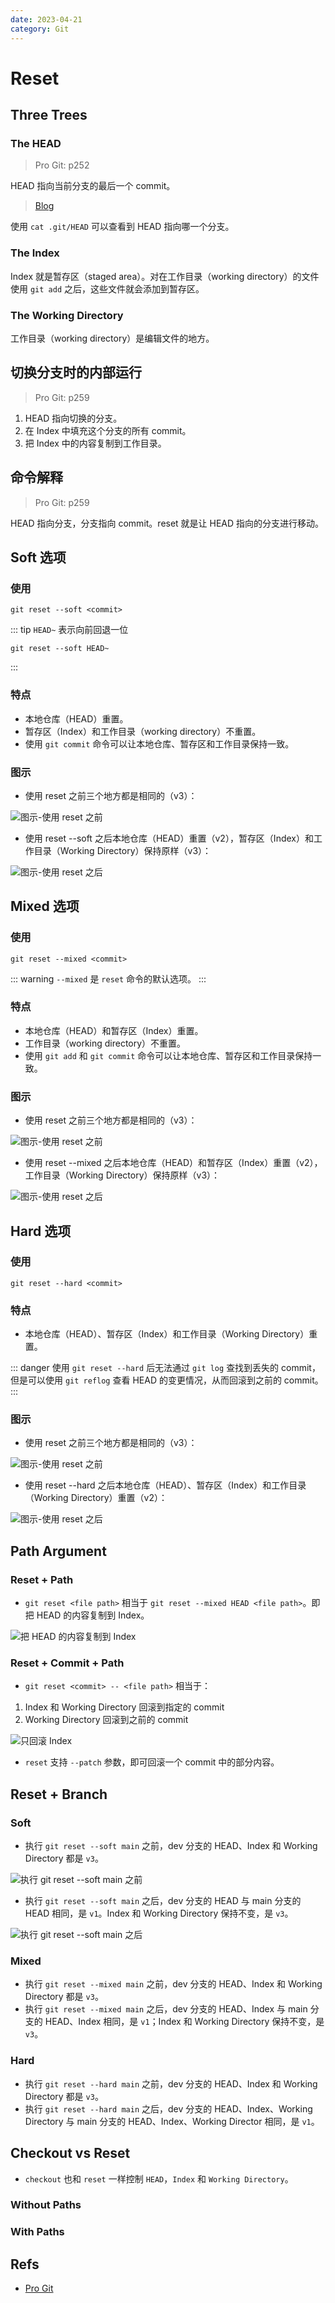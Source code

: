 ```yaml
---
date: 2023-04-21
category: Git
---
```


# Reset

## Three Trees

### The HEAD

> Pro Git: p252

HEAD 指向当前分支的最后一个 commit。

> [Blog](https://initialcommit.com/blog/what-is-git-head#what-is-git-head)

使用 `cat .git/HEAD` 可以查看到 HEAD 指向哪一个分支。

### The Index

Index 就是暂存区（staged area）。对在工作目录（working directory）的文件使用 `git add` 之后，这些文件就会添加到暂存区。

### The Working Directory

工作目录（working directory）是编辑文件的地方。

## 切换分支时的内部运行

> Pro Git: p259

1. HEAD 指向切换的分支。
2. 在 Index 中填充这个分支的所有 commit。
3. 把 Index 中的内容复制到工作目录。

## 命令解释

> Pro Git: p259

HEAD 指向分支，分支指向 commit。reset 就是让 HEAD 指向的分支进行移动。

## Soft 选项

### 使用

```git
git reset --soft <commit>
```

::: tip
`HEAD~` 表示向前回退一位

```git
git reset --soft HEAD~
```
:::

### 特点

- 本地仓库（HEAD）重置。
- 暂存区（Index）和工作目录（working directory）不重置。
- 使用 `git commit` 命令可以让本地仓库、暂存区和工作目录保持一致。

### 图示

- 使用 reset 之前三个地方都是相同的（v3）：

![图示-使用 reset 之前](./_image/before-reset.png)

- 使用 reset --soft 之后本地仓库（HEAD）重置（v2），暂存区（Index）和工作目录（Working Directory）保持原样（v3）：

![图示-使用 reset 之后](./_image/soft-option.png)

## Mixed 选项

### 使用

```git
git reset --mixed <commit>
```

::: warning
`--mixed` 是 `reset` 命令的默认选项。
:::

### 特点

- 本地仓库（HEAD）和暂存区（Index）重置。
- 工作目录（working directory）不重置。
- 使用 `git add` 和 `git commit` 命令可以让本地仓库、暂存区和工作目录保持一致。

### 图示

- 使用 reset 之前三个地方都是相同的（v3）：

![图示-使用 reset 之前](./_image/before-reset.png)

- 使用 reset --mixed 之后本地仓库（HEAD）和暂存区（Index）重置（v2），工作目录（Working Directory）保持原样（v3）：

![图示-使用 reset 之后](./_image/mixed-option.png)

## Hard 选项

### 使用

```git
git reset --hard <commit>
```

### 特点

- 本地仓库（HEAD）、暂存区（Index）和工作目录（Working Directory）重置。

::: danger
使用 `git reset --hard` 后无法通过 `git log` 查找到丢失的 commit，但是可以使用 `git reflog` 查看 HEAD 的变更情况，从而回滚到之前的 commit。
:::

### 图示

- 使用 reset 之前三个地方都是相同的（v3）：

![图示-使用 reset 之前](./_image/before-reset.png)

- 使用 reset --hard 之后本地仓库（HEAD）、暂存区（Index）和工作目录（Working Directory）重置（v2）：

![图示-使用 reset 之后](./_image/hard-option.png)

## Path Argument

### Reset + Path

- `git reset <file path>` 相当于 `git reset --mixed HEAD <file path>`。即把 HEAD 的内容复制到 Index。

![把 HEAD 的内容复制到 Index](./_image/reset-with-path.png)

### Reset + Commit + Path

- `git reset <commit> -- <file path>` 相当于：
1. Index 和 Working Directory 回滚到指定的 commit
2. Working Directory 回滚到之前的 commit

![只回滚 Index](./_image/reset-with-commit-and-path.png)

- `reset` 支持 `--patch` 参数，即可回滚一个 commit 中的部分内容。

## Reset + Branch

### Soft

- 执行 `git reset --soft main` 之前，dev 分支的 HEAD、Index 和 Working Directory 都是 `v3`。

![执行 git reset --soft main 之前](./_image/reset-branch-soft-before.png)

- 执行 `git reset --soft main` 之后，dev 分支的 HEAD 与 main 分支的 HEAD 相同，是 `v1`。Index 和 Working Directory 保持不变，是 `v3`。

![执行 git reset --soft main 之后](./_image/reset-branch-soft-after.png)

### Mixed

- 执行 `git reset --mixed main` 之前，dev 分支的 HEAD、Index 和 Working Directory 都是 `v3`。
- 执行 `git reset --mixed main` 之后，dev 分支的 HEAD、Index 与 main 分支的 HEAD、Index 相同，是 `v1`；Index 和 Working Directory 保持不变，是 `v3`。

### Hard

- 执行 `git reset --hard main` 之前，dev 分支的 HEAD、Index 和 Working Directory 都是 `v3`。
- 执行 `git reset --hard main` 之后，dev 分支的 HEAD、Index、Working Directory 与 main 分支的 HEAD、Index、Working Director 相同，是 `v1`。

## Checkout vs Reset

- `checkout` 也和 `reset` 一样控制 `HEAD`，`Index` 和 `Working Directory`。

### Without Paths

### With Paths

## Refs

- [Pro Git](https://a.co/d/hzFin1j)
